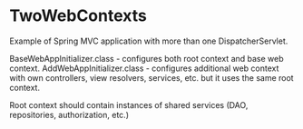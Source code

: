 # TwoWebContexts
Example of Spring MVC application with more than one DispatcherServlet.

BaseWebAppInitializer.class - configures both root context and base web context. 
AddWebAppInitializer.class - configures additional web context with own controllers, view resolvers, services, etc. but it uses the same root context.

Root context should contain instances of shared services (DAO, repositories, authorization, etc.)
